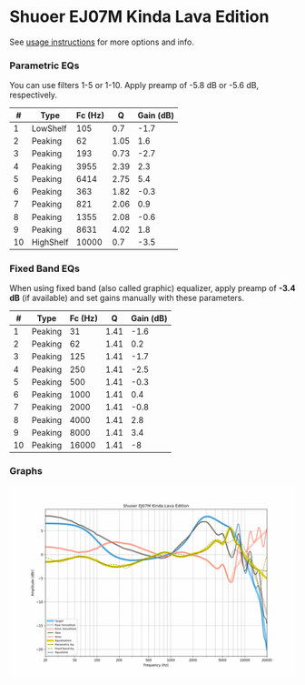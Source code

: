 # Shuoer EJ07M Kinda Lava Edition
See [usage instructions](https://github.com/jaakkopasanen/AutoEq#usage) for more options and info.

### Parametric EQs
You can use filters 1-5 or 1-10. Apply preamp of -5.8 dB or -5.6 dB, respectively.

|   # | Type      |   Fc (Hz) |    Q |   Gain (dB) |
|-----|-----------|-----------|------|-------------|
|   1 | LowShelf  |       105 | 0.7  |        -1.7 |
|   2 | Peaking   |        62 | 1.05 |         1.6 |
|   3 | Peaking   |       193 | 0.73 |        -2.7 |
|   4 | Peaking   |      3955 | 2.39 |         2.3 |
|   5 | Peaking   |      6414 | 2.75 |         5.4 |
|   6 | Peaking   |       363 | 1.82 |        -0.3 |
|   7 | Peaking   |       821 | 2.06 |         0.9 |
|   8 | Peaking   |      1355 | 2.08 |        -0.6 |
|   9 | Peaking   |      8631 | 4.02 |         1.8 |
|  10 | HighShelf |     10000 | 0.7  |        -3.5 |

### Fixed Band EQs
When using fixed band (also called graphic) equalizer, apply preamp of **-3.4 dB** (if available) and set gains manually with these parameters.

|   # | Type    |   Fc (Hz) |    Q |   Gain (dB) |
|-----|---------|-----------|------|-------------|
|   1 | Peaking |        31 | 1.41 |        -1.6 |
|   2 | Peaking |        62 | 1.41 |         0.2 |
|   3 | Peaking |       125 | 1.41 |        -1.7 |
|   4 | Peaking |       250 | 1.41 |        -2.5 |
|   5 | Peaking |       500 | 1.41 |        -0.3 |
|   6 | Peaking |      1000 | 1.41 |         0.4 |
|   7 | Peaking |      2000 | 1.41 |        -0.8 |
|   8 | Peaking |      4000 | 1.41 |         2.8 |
|   9 | Peaking |      8000 | 1.41 |         3.4 |
|  10 | Peaking |     16000 | 1.41 |        -8   |

### Graphs
![](./Shuoer%20EJ07M%20Kinda%20Lava%20Edition.png)
